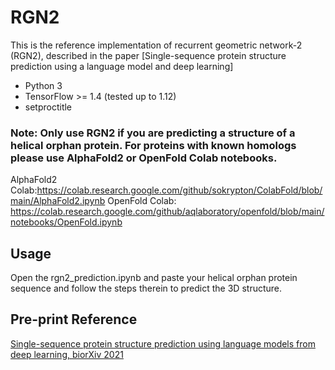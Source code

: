 # RGN2

This is the reference implementation of recurrent geometric network-2 (RGN2), described in the paper [Single-sequence protein structure prediction using a language model and deep learning]

* Python 3
* TensorFlow >= 1.4 (tested up to 1.12)
* setproctitle

### Note: Only use RGN2 if you are predicting a structure of a helical orphan protein. For proteins with known homologs please use AlphaFold2 or OpenFold Colab notebooks.
AlphaFold2 Colab:https://colab.research.google.com/github/sokrypton/ColabFold/blob/main/AlphaFold2.ipynb
OpenFold Colab: https://colab.research.google.com/github/aqlaboratory/openfold/blob/main/notebooks/OpenFold.ipynb

## Usage
Open the rgn2_prediction.ipynb and paste your helical orphan protein sequence and follow the steps therein to predict the 3D structure.


## Pre-print Reference
[Single-sequence protein structure prediction using language models from deep learning, biorXiv 2021](https://www.biorxiv.org/content/10.1101/2021.08.02.454840v1)
